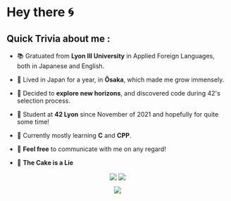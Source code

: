 # Hey there 🌀

## Quick Trivia about me :

- 📚 Gratuated from **Lyon III University** in Applied Foreign Languages, both in Japanese and English.
- 🏮 Lived in Japan for a year, in **Ôsaka**, which made me grow immensely.
- 💭 Decided to **explore new horizons**, and discovered code during 42's selection process.
- 🔭 Student at  **42 Lyon** since November of 2021 and hopefully for quite some time!
- 🌱 Currently mostly learning **C** and **CPP**.
- 💬 **Feel free** to communicate with me on any regard!

- 🎂 **The Cake is a Lie**
 

<div align="center">
<img src='https://github-readme-stats.vercel.app/api?username=Dieau&show_icons=true&theme=tokyonight&count_private=true&line_height=40'  align="center" />
<img src='https://github-readme-stats.vercel.app/api/top-langs/?username=Dieau&theme=tokyonight&hide_langs_below=4' align="center" />

</div>

 
<p align="center">
	<img align="center"
	src="https://komarev.com/ghpvc/?username=Dieau" />
</p>
